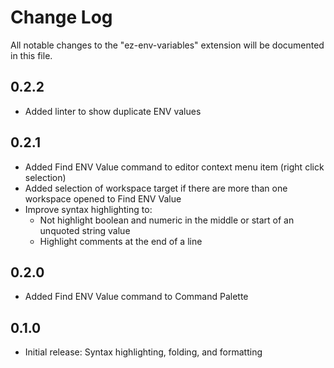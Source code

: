 # Change Log

All notable changes to the "ez-env-variables" extension will be documented in this file.

## 0.2.2
- Added linter to show duplicate ENV values

## 0.2.1
- Added Find ENV Value command to editor context menu item (right click selection)
- Added selection of workspace target if there are more than one workspace opened to Find ENV Value
- Improve syntax highlighting to:
  - Not highlight boolean and numeric in the middle or start of an unquoted string value
  - Highlight comments at the end of a line

## 0.2.0
- Added Find ENV Value command to Command Palette

## 0.1.0
- Initial release: Syntax highlighting, folding, and formatting
